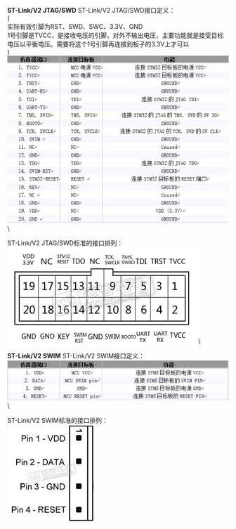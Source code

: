**********************ST-Link/V2 JTAG/SWD**********************
ST-Link/V2 JTAG/SWD接口定义： \
( \
实际有效引脚为RST、SWD、SWC、3.3V、GND \
1号引脚是TVCC，是接收电压的引脚，对外不输出电压，主要功能就是接受目标电压以平衡电压。需要将这个1号引脚再连接到板子的3.3V上才可以 \
) \
![jointMap](https://github.com/Freecss123456/STM32/blob/master/picture_source/ST-LinkV2JTAG_SWD_List.jpg) \

ST-Link/V2 JTAG/SWD标准的接口排列： \
![jointMap](https://github.com/Freecss123456/STM32/blob/master/picture_source/ST-LinkV2JTAG_SWD.jpg) \

**********************ST-Link/V2 SWIM********************** 
ST-Link/V2 SWIM接口定义： \
![jointMap](https://github.com/Freecss123456/STM32/blob/master/picture_source/ST-LinkV2SWIM_List.jpg) \

ST-Link/V2 SWIM标准的接口排列： \
![jointMap](https://github.com/Freecss123456/STM32/blob/master/picture_source/ST-LinkV2SWIM%E6%A0%87%E5%87%86%E6%8E%A5%E5%8F%A3.jpg) 
